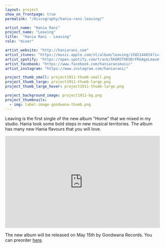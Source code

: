 ```yaml
---
layout: project
show_on_frontpage: true
permalink: "/discography/hania-rani-leaving/"

artist_name: "Hania Rani"
project_name: "Leaving"
title:  "Hania Rani - Leaving"
role: "mixer"

artist_website: "http://haniarani.com"
artist_itunes: "https://music.apple.com/nl/album/leaving/1502144024?i=1502144025&l=en"
artist_spotify: "https://open.spotify.com/track/5kGMJTXKSDrFRGAgeLmavm?si=jMEM25wKQBiV_p4gkMW89Q"
artist_facebook: "https://www.facebook.com/haniaranimusic"
artist_instagram: "https://www.instagram.com/haniarani/"

project_thumb_small: project1911-thumb-small.png
project_thumb_large: project1911-thumb-large.png
project_thumb_large_hover: project1911-thumb-large.png

project_background_image: project1911-bg.png
project_thumbnails:
  - img: label-image-gondwana-thumb.png
---
```


Leaving is the first single of the new album "Home" that we mixed in my studio. Hania took some bold steps in new musical territories. The album has many new Hania flavours that you will love.

<iframe width="100%" height="300" src="https://www.youtube.com/embed/E_5vYiLLh8k?rel=0" frameborder="0" allow="accelerometer; autoplay; encrypted-media; gyroscope; picture-in-picture" allowfullscreen></iframe>

The new album will be released on May 15th by Gondwana Records. You can preorder [here](https://lnk.to/haniaranihome).

